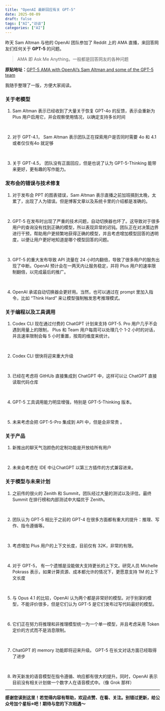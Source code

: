 ```yaml
---
title: "OpenAI 最新回应有关 GPT-5"
date: 2025-08-09
draft: false
tags: ["AI","访谈"]
categories: ["AI"]
---
```


昨天 Sam Altman 与他的 OpenAI 团队参加了 Reddit 上的 AMA 直播，来回答网友们任何关于 **GPT-5** 的问题。 

> AMA 即 Ask Me Anything。一般都是回答网友的各种问题

**原贴地址：**[GPT-5 AMA with OpenAI’s Sam Altman and some of the GPT-5 team](https://www.reddit.com/r/ChatGPT/comments/1mkae1l/gpt5_ama_with_openais_sam_altman_and_some_of_the/) 

我随手整理了一版，方便大家阅读。 

### 关于老模型 

 1. Sam Altman 表示已经收到了大量关于恢复 GPT-4o 的反馈，表示会重新为 Plus 用户启用它，并会观察使用情况，以确定支持多长时间 
 
 </br>
 
 2. 对于 GPT-4.1， Sam Altman 表示团队正在探索用户是否同时需要 4o 和 4.1 或者仅仅有4o 就足够   
 
</br> 

3. 关于 GPT-4.5， 团队没有正面回应，但是也说了认为 GPT-5-Thinking 能带来更好，更有趣的写作能力。
 
 ### 发布会的错误与技术修复 
 
 1. 对于发布会 PPT 的图表错误，Sam Altman 表示直播之前加班搞到太晚，太累了，出现了人为错误。但是博客文章以及系统卡里的介绍都是准确的。 
 
  </br>
 
 2. GPT-5 在发布时出现了严重的技术问题，自动切换器也坏了。这导致对于很多用户的查询没有找到正确的模型，所以表现异常的迟钝。团队正在对决策边界进行干预，帮助用户更频繁地获得正确的模型，并且考虑增加模型回答的透明度，以便让用户更好地知道是哪个模型回答的问题。 
 
 </br> 
 
 3. GPT-5 的重大发布导致 API 流量在 24 小时内翻倍，导致了很多用户的服务出现了中断。OpenAI 预计会在一两天内让服务稳定，并将 Plus 用户的速率限制翻倍，以完成最后的推广。 
 
 </br> 
 
 4. OpenAI 承诺自动切换器会更好用。当然，也可以通过在 prompt 里加入指令，比如 “Think Hard” 来让模型强制触发思考推理模式。 
 
 
 ### 关于编程以及工具调用
 
1. Codex CLI 现在通过付费的 ChatGPT 计划来支持 GPT-5. Pro 用户几乎不会遇到用量上的限制， Plus 和 Team 用户每周可以处理几个 1-2 小时的对话，并且速率限制会每 5 小时重置，按周的维度来统计。 

 </br> 
 
2. Codex CLI 很快将迎来重大升级  

 </br> 
 
 3. 已经在考虑将 GitHUb 直接集成到 ChatGPT 中，这样可以让 ChatGPT 直接读取代码仓库   
 
   </br> 
 
 4. GPT-5 工具调用能力明显增强，特别是 GPT-5-Thinking 版本。  
 
  </br> 
  
 5. 未来考虑会把 GPT-5-Pro 集成到 API 中，但是会非常贵 。 

 
 
 ### 关于产品  
 
 1. 新推出的聊天气泡颜色的定制功能是开放给所有用户 
 
 </br> 
 
  2. 未来会考虑在 IDE 中让ChatGPT 以第三方插件的方式兼容进来。 
  
  
  ### 关于模型与未来计划 
  
  1. 之前传的很火的 Zenith 和 Summit，团队经过大量的测试以及评估，最终 Summit 在排行榜和内部测试中大幅优于 Zenith。  
  
  </br> 
 
 2. 团队认为 GPT-5 相比于之前的 GPT-4 在很多方面都有重大的提升：推理、写作、指令遵循等。  
 
 </br> 
 
 3. 考虑增加 Plus 用户的上下文长度，目前仅有 32K，非常的有限。 
 
 </br> 
 
 4. 对于 GPT-5， 有一个遗憾是没能做大支持更长的上下文。研究人员 Michelle Pokrass 表示，如果计算资源、成本都允许的情况下，更愿意支持 1M 的上下文长度  
 
  </br> 
 
 5. 与 Opus 4.1 的比较，OpenAI 认为两个都是非常好的模型。对于别家的模型，不能评价很多，但是它们认为 GPT-5 是它们发布过写代码最好的模型。 
 
 
 </br> 
 
 6. 它们正在努力将推理和非推理模型统一为一个单一模型，并且考虑采用 Token 定价的方式而不是消息限制。 
 
 </br> 
 
 7. ChatGPT 的 memory 功能即将迎来升级。 GPT-5 在长文对话方面已经取得了进步 
 
 </br> 
 
 8. 昨天新发的语音模型在指令遵循、响应都有很大的提升。同时，OpenAI 表示目前没有相关计划做一个数字人在语音模式中。（像 Grok 那样）  
 
 ---  
 
**感谢您读到这里！若觉得内容有帮助，欢迎点赞、在看、关注。别错过更新，给公众号加个星标⭐️吧！期待与您的下次相遇～**

 
 
  
 
 
 
 
 
 